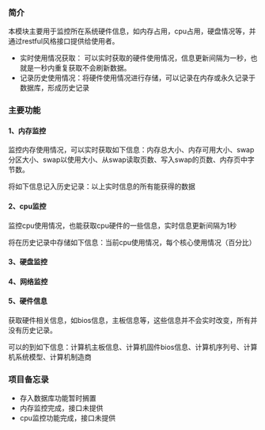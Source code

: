 ### 简介

本模块主要用于监控所在系统硬件信息，如内存占用，cpu占用，硬盘情况等，并通过restful风格接口提供给使用者。
- 实时使用情况获取： 可以实时获取的硬件使用情况，信息更新间隔为一秒，也就是一秒内重复获取不会刷新数据。
- 记录历史使用情况：将硬件使用情况进行存储，可以记录在内存或永久记录于数据库，形成历史记录

### 主要功能
#### 1、内存监控
监控内存使用情况，可以实时获取如下信息：内存总大小、内存可用大小、swap分区大小、swap以使用大小、从swap读取页数、写入swap的页数、内存页中字节数。

将如下信息记入历史记录：以上实时信息的所有能获得的数据


#### 2、cpu监控
监控cpu使用情况，也能获取cpu硬件的一些信息，实时信息更新间隔为1秒

将在历史记录中存储如下信息：当前cpu使用情况，每个核心使用情况（百分比）


#### 3、硬盘监控

#### 4、网络监控

#### 5、硬件信息
获取硬件相关信息，如bios信息，主板信息等，这些信息并不会实时改变，所有并没有历史记录。

可以的到如下信息：计算机主板信息、计算机固件bios信息、计算机序列号、计算机系统模型、计算机制造商


### 项目备忘录
- 存入数据库功能暂时搁置
- 内存监控完成，接口未提供
- cpu监控功能完成，接口未提供
